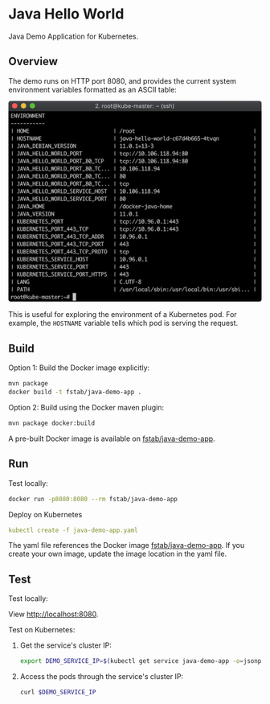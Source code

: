 Java Hello World
================

Java Demo Application for Kubernetes.

Overview
--------

The demo runs on HTTP port 8080, and provides the current system environment variables formatted as an ASCII table:

![Screen Shot](screenshot.png)

This is useful for exploring the environment of a Kubernetes pod. For example, the `HOSTNAME` variable tells which pod is serving the request.

Build
-----

Option 1: Build the Docker image explicitly:

```sh
mvn package
docker build -t fstab/java-demo-app .
```

Option 2: Build using the Docker maven plugin:

```sh
mvn package docker:build
```

A pre-built Docker image is available on [fstab/java-demo-app](https://hub.docker.com/r/fstab/java-demo-app/).

Run
---

Test locally:

```sh
docker run -p8080:8080 --rm fstab/java-demo-app
```

Deploy on Kubernetes

```yaml
kubectl create -f java-demo-app.yaml
```

The yaml file references the Docker image [fstab/java-demo-app](https://hub.docker.com/r/fstab/java-demo-app/). If you create your own image, update the image location in the yaml file.

Test
----

Test locally:

View [http://localhost:8080](http://localhost:8080).

Test on Kubernetes:

1.  Get the service's cluster IP:
    ```bash
    export DEMO_SERVICE_IP=$(kubectl get service java-demo-app -o=jsonpath='{.spec.clusterIP}')
    ```
2.  Access the pods through the service's cluster IP:
    ```bash
    curl $DEMO_SERVICE_IP
    ```
